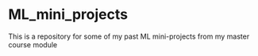 # ML_mini_projects
This is a repository for some of my past ML mini-projects from my master course module
